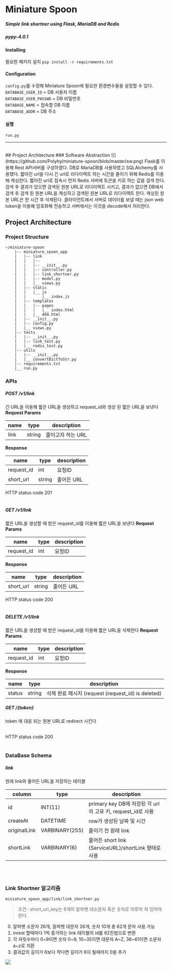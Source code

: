 # Miniature Spoon
##### Simple link shortner using Flask, MariaDB and Redis
##### pypy-4.0.1

#### Installing
필요한 패키지 설치
`pip install -r requirements.txt`

#### Configuration
`config.py`를 수정해 Miniature Spoon에 필요한 환경변수들을 설정할 수 있다.<br>
`DATABASE_USER_ID` = DB 사용자 이름<br>
`DATABASE_USER_PASSWD` = DB 비밀번호<br>
`DATABASE_NAME` = 접속할 DB 이름<br>
`DATABASE_ADDR` = DB 주소<br>

#### 실행
`run.py`

---

<br>
## Project Architecture  
### Software Abstraction
![](https://github.com/Polyhy/miniature-spoon/blob/master/sw.png)
Flask를 이용해 Rest API서버를 구성하였다.  
DB로 MariaDB를 사용하였고 SQLAlchemy를 사용했다.  
짧아진 url을 다시 긴 url로 리다이렉트 하는 시간을 줄이기 위해 Redis를 이용해 캐싱한다.  
짧아진 url로 접속시 먼저 Redis 서버에 토큰을 키로 하는 값을 검색 한다.  
검색 후 결과가 있으면 검색된 원본 URL로 리다이렉트 시키고,  
결과가 없으면 DB에서 검색 후 검색 된 원본 URL을 캐싱하고 검색된 원본 URL로 리다이렉트 한다.  
캐싱된 원본 URL은 한 시간 후 삭제된다.  
클라이언트에서 서버로 데이터를 보낼 때는 json web token을 이용해 암호화해 전송하고 서버에서는 이것을 decode해서 처리한다.


## Project Architecture  
### Project Structure  
    ~/miniature-spoon  
        |-- miniature_spoon_app  
        |   |-- link 
        |   |   |-- 
        |   |   |-- __init__.py
        |   |   |-- controller.py
        |   |   |-- link_shortner.py
        |   |   |-- model.py
        |   |   |__ views.py
        |   |-- static  
        |   |   |__ js
        |   |       |__ index.js
        |   |-- templates  
        |   |   |-- pages
        |   |   |   |__ index.html
        |   |   |__ 404.html
        |   |-- __init__.py  
        |   |-- config.py  
        |   |__ views.py  
        |-- tests  
        |   |-- __init__.py  
        |   |-- link_test.py  
        |   |__ redis_test.py  
        |-- utils  
        |   |-- __init__.py  
        |   |__ convertDictToStr.py  
        |-- requirements.txt  
        |__ run.py

### APIs
##### POST /v1/link
긴 URL을 이용해 짧은 URL을 생성하고 request_id와 생성 된 짧은 URL을 보낸다
**Request Params**

| name | type | description |
| --- | --- | --- |
| link | string | 줄이고자 하는 URL |

**Response** 

| name | type | description |
| --- | --- | --- |
| request_id | int | 요청ID |
| short_url | string | 줄어든 URL |

HTTP status code 201
<br><br>

##### GET /v1/link
짧은 URL을 생성할 때 받은 request_id를 이용해 짧은 URL을 보낸다
**Request Params**

| name | type | description |
| --- | --- | --- |
| request_id | int | 요청ID |

**Response** 

| name | type | description |
| --- | --- | --- |
| short_url | string | 줄어든 URL |

HTTP status code 200
<br><br>

##### DELETE /v1/link
짧은 URL을 생성할 때 받은 request_id를 이용해 짧은 URL을 삭제한다
**Request Params**

| name | type | description |
| --- | --- | --- |
| request_id | int | 요청ID |

**Response** 

| name | type | description |
| --- | --- | --- |
| status | string | 삭제 완료 메시지 (request {request_id} is deleted) |

##### GET /{token}
token 에 대응 되는 원본 URL로 redirect 시킨다
<br><br>

HTTP status code 200
<br><br>
### DataBase Schema
##### link
원래 link와 줄어든 URL을 저장하는 테이블

| column | type | description |
| --- | --- | --- |
| id | INT(11) | primary key DB에 저장된 각 url의 고유 키, request_id로 사용 |
| createAt | DATETIME | row가 생성된 날짜 및 시간 |
| originalLink | VARBINARY(255) | 줄이기 전 원래 link |
| shortLink | VARBINARY(6) | 줄어든 short link {ServiceURL}/shortLink 형태로 사용 |

<br><br>
### Link Shortner 알고리즘
`miniature_spoon_app/link/link_shortner.py`
> 조건 : short_url_key는 6개의 알파벳 대소문자 혹은 숫자로 이루어 져 있어야 한다.  

0. 알파벳 소문자 26개, 알파벳 대문자 26개, 숫자 10개 총 62개 문자 사용 가능  
1. inrest 할때마다 1씩 증가하는 link 테이블의 id를 62진법으로 변환  
2. 각 자릿수마다 0~9이면 숫자 0~9, 10~35이면 대문자 A~Z, 36~61이면 소문자 a~z로 치환  
3. 결과값의 길이가 6보다 작다면 길이가 6이 될때까지 0을 추가  

![](https://github.com/Polyhy/miniature-spoon/blob/master/algorithm.png)
